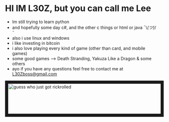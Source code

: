 # HI IM L30Z, but you can call me Lee 
- Im still trying to learn python 
- and hopefully some day c#, and the other c things or html or java ¯\\_(ツ)_/¯ 
- also i use linux and windows
- i like investing in bitcoin 
- i also love playing every kind of game (other than card, and mobile games)
- some good games --> Death Stranding, Yakuza Like a Dragon & some others
- ayo if you have any questions feel free to contact me at L30Zboss@gmail.com

<a href="https://www.youtube.com/watch?v=dQw4w9WgXcQ
" target="_blank"><img src="https://i.imgur.com/Xc7TB9z.png" 
alt="guess who just got rickrolled" width="870" height="100" border="10" /></a>
